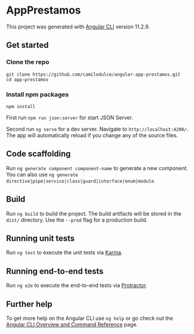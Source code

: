 # AppPrestamos

This project was generated with [Angular CLI](https://github.com/angular/angular-cli) version 11.2.9.

## Get started

### Clone the repo

```shell
git clone https://github.com/camilodulce/angular-app-prestamos.git
cd app-prestamos
```

### Install npm packages

```shell
npm install
```
First run `npm run json:server` for start JSON Server.

Second run `ng serve` for a dev server. Navigate to `http://localhost:4200/`. The app will automatically reload if you change any of the source files.

## Code scaffolding

Run `ng generate component component-name` to generate a new component. You can also use `ng generate directive|pipe|service|class|guard|interface|enum|module`.

## Build

Run `ng build` to build the project. The build artifacts will be stored in the `dist/` directory. Use the `--prod` flag for a production build.

## Running unit tests

Run `ng test` to execute the unit tests via [Karma](https://karma-runner.github.io).

## Running end-to-end tests

Run `ng e2e` to execute the end-to-end tests via [Protractor](http://www.protractortest.org/).

## Further help

To get more help on the Angular CLI use `ng help` or go check out the [Angular CLI Overview and Command Reference](https://angular.io/cli) page.

